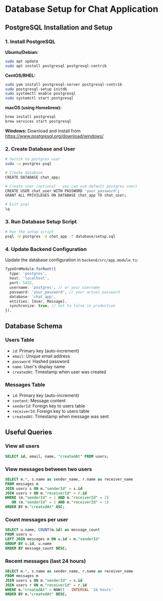 # Database Setup for Chat Application

## PostgreSQL Installation and Setup

### 1. Install PostgreSQL

**Ubuntu/Debian:**
```bash
sudo apt update
sudo apt install postgresql postgresql-contrib
```

**CentOS/RHEL:**
```bash
sudo yum install postgresql-server postgresql-contrib
sudo postgresql-setup initdb
sudo systemctl enable postgresql
sudo systemctl start postgresql
```

**macOS (using Homebrew):**
```bash
brew install postgresql
brew services start postgresql
```

**Windows:**
Download and install from https://www.postgresql.org/download/windows/

### 2. Create Database and User

```bash
# Switch to postgres user
sudo -u postgres psql

# Create database
CREATE DATABASE chat_app;

# Create user (optional - you can use default postgres user)
CREATE USER chat_user WITH PASSWORD 'your_password';
GRANT ALL PRIVILEGES ON DATABASE chat_app TO chat_user;

# Exit psql
\q
```

### 3. Run Database Setup Script

```bash
# Run the setup script
psql -U postgres -d chat_app -f database/setup.sql
```

### 4. Update Backend Configuration

Update the database configuration in `backend/src/app.module.ts`:

```typescript
TypeOrmModule.forRoot({
  type: 'postgres',
  host: 'localhost',
  port: 5432,
  username: 'postgres', // or your username
  password: 'your_password', // your actual password
  database: 'chat_app',
  entities: [User, Message],
  synchronize: true, // Set to false in production
}),
```

## Database Schema

### Users Table
- `id`: Primary key (auto-increment)
- `email`: Unique email address
- `password`: Hashed password
- `name`: User's display name
- `createdAt`: Timestamp when user was created

### Messages Table
- `id`: Primary key (auto-increment)
- `content`: Message content
- `senderId`: Foreign key to users table
- `receiverId`: Foreign key to users table
- `createdAt`: Timestamp when message was sent

## Useful Queries

### View all users
```sql
SELECT id, email, name, "createdAt" FROM users;
```

### View messages between two users
```sql
SELECT m.*, s.name as sender_name, r.name as receiver_name
FROM messages m
JOIN users s ON m."senderId" = s.id
JOIN users r ON m."receiverId" = r.id
WHERE (m."senderId" = 1 AND m."receiverId" = 2) 
   OR (m."senderId" = 2 AND m."receiverId" = 1)
ORDER BY m."createdAt" ASC;
```

### Count messages per user
```sql
SELECT u.name, COUNT(m.id) as message_count
FROM users u
LEFT JOIN messages m ON u.id = m."senderId"
GROUP BY u.id, u.name
ORDER BY message_count DESC;
```

### Recent messages (last 24 hours)
```sql
SELECT m.*, s.name as sender_name, r.name as receiver_name
FROM messages m
JOIN users s ON m."senderId" = s.id
JOIN users r ON m."receiverId" = r.id
WHERE m."createdAt" > NOW() - INTERVAL '24 hours'
ORDER BY m."createdAt" DESC;
```

